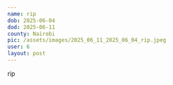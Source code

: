 ```yaml
---
name: rip
dob: 2025-06-04
dod: 2025-06-11
county: Nairobi
pic: /assets/images/2025_06_11_2025_06_04_rip.jpeg
user: 6
layout: post
---
```

<p class='py-2'></p><p class='py-2'></p><p class='py-2'></p><p class='py-2'>rip</p>
